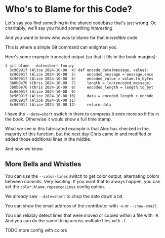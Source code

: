 # Who's to Blame for this Code?

Let's say you find something in the shared codebase that's just wrong.
Or, charitably, we'll say you found something _interesting_.

And you want to know who was to blame for that _incredible_ code.

This is where a simple Git command can enlighten you.

Here's some example truncated output (so that it fits in the book
margins):

```
$ git blame --date=short foo.py
  8c96991f (Alice 2024-10-08  4) def encode_data(message, value):
  8c96991f (Alice 2024-10-08  5)     encoded_message = message.enco
  8c96991f (Alice 2024-10-08  6)     encoded_value = value.to_bytes
  3b0b0e76 (Chris 2024-10-09  7)     length = len(encoded_message) 
  3b0b0e76 (Chris 2024-10-09  8)     encoded_length = length.to_byt
  8c96991f (Alice 2024-10-08  9)
  8c96991f (Alice 2024-10-08 10)     data = encoded_length + encode
  8c96991f (Alice 2024-10-08 11)
  8c96991f (Alice 2024-10-08 12)     return data
```

I have the `--date=short` switch in there to compress it even more so it
fits in the book. Otherwise it would show a full time stamp.

What we see in this fabricated example is that Alex has checked in the
majority of this function, but the next day Chris came in and modified
or added those additional lines in the middle.

And now we know.

## More Bells and Whistles

You can use the `--color-lines` switch to get color output, alternating
colors between commits. Very exciting. If you want that to always
happen, you can set the `color.blame.repeatedLines` config option.

We already saw `--date=short` to chop the date down a bit.

You can show the email address of the contributor with `-e` or
`--show-email`.

You can reliably detect lines that were moved or copied within a file
with `-M`. And you can do the same thing across multiple files with
`-C`.

TODO more config with colors

